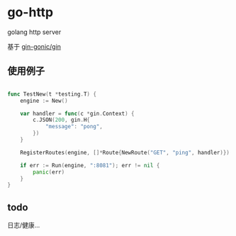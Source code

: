 # go-http

golang http server

基于 [gin-gonic/gin](https://github.com/gin-gonic/gin)

## 使用例子

```go

func TestNew(t *testing.T) {
	engine := New()

	var handler = func(c *gin.Context) {
		c.JSON(200, gin.H{
			"message": "pong",
		})
	}

	RegisterRoutes(engine, []*Route{NewRoute("GET", "ping", handler)})

	if err := Run(engine, ":8081"); err != nil {
		panic(err)
	}
}

```

## todo

日志/健康...